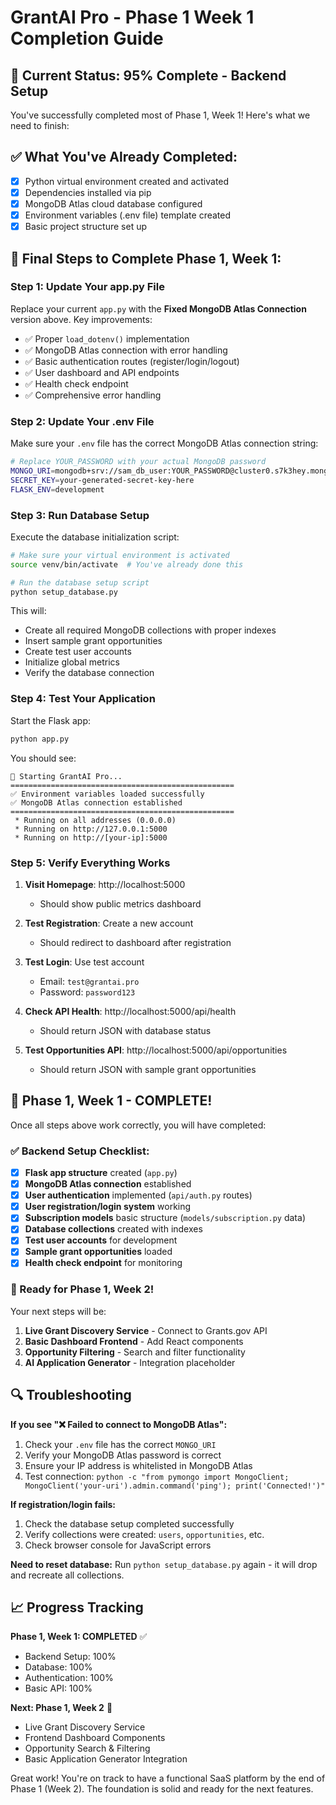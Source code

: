 # GrantAI Pro - Phase 1 Week 1 Completion Guide

## 🎯 Current Status: 95% Complete - Backend Setup

You've successfully completed most of Phase 1, Week 1! Here's what we need to finish:

## ✅ What You've Already Completed:
- [x] Python virtual environment created and activated
- [x] Dependencies installed via pip
- [x] MongoDB Atlas cloud database configured  
- [x] Environment variables (.env file) template created
- [x] Basic project structure set up

## 🔧 Final Steps to Complete Phase 1, Week 1:

### Step 1: Update Your app.py File
Replace your current `app.py` with the **Fixed MongoDB Atlas Connection** version above. Key improvements:
- ✅ Proper `load_dotenv()` implementation  
- ✅ MongoDB Atlas connection with error handling
- ✅ Basic authentication routes (register/login/logout)
- ✅ User dashboard and API endpoints
- ✅ Health check endpoint
- ✅ Comprehensive error handling

### Step 2: Update Your .env File
Make sure your `.env` file has the correct MongoDB Atlas connection string:

```bash
# Replace YOUR_PASSWORD with your actual MongoDB password
MONGO_URI=mongodb+srv://sam_db_user:YOUR_PASSWORD@cluster0.s7k3hey.mongodb.net/grantai?retryWrites=true&w=majority
SECRET_KEY=your-generated-secret-key-here
FLASK_ENV=development
```

### Step 3: Run Database Setup
Execute the database initialization script:

```bash
# Make sure your virtual environment is activated
source venv/bin/activate  # You've already done this

# Run the database setup script
python setup_database.py
```

This will:
- Create all required MongoDB collections with proper indexes
- Insert sample grant opportunities 
- Create test user accounts
- Initialize global metrics
- Verify the database connection

### Step 4: Test Your Application
Start the Flask app:

```bash
python app.py
```

You should see:
```
🚀 Starting GrantAI Pro...
==================================================
✅ Environment variables loaded successfully
✅ MongoDB Atlas connection established
==================================================
 * Running on all addresses (0.0.0.0)
 * Running on http://127.0.0.1:5000
 * Running on http://[your-ip]:5000
```

### Step 5: Verify Everything Works

1. **Visit Homepage**: http://localhost:5000
   - Should show public metrics dashboard
   
2. **Test Registration**: Create a new account
   - Should redirect to dashboard after registration
   
3. **Test Login**: Use test account
   - Email: `test@grantai.pro`
   - Password: `password123`
   
4. **Check API Health**: http://localhost:5000/api/health
   - Should return JSON with database status

5. **Test Opportunities API**: http://localhost:5000/api/opportunities
   - Should return JSON with sample grant opportunities

## 🎉 Phase 1, Week 1 - COMPLETE!

Once all steps above work correctly, you will have completed:

### ✅ Backend Setup Checklist:
- [x] **Flask app structure** created (`app.py`)
- [x] **MongoDB Atlas connection** established 
- [x] **User authentication** implemented (`api/auth.py` routes)
- [x] **User registration/login system** working
- [x] **Subscription models** basic structure (`models/subscription.py` data)
- [x] **Database collections** created with indexes
- [x] **Test user accounts** for development
- [x] **Sample grant opportunities** loaded
- [x] **Health check endpoint** for monitoring

### 🚀 Ready for Phase 1, Week 2!

Your next steps will be:
1. **Live Grant Discovery Service** - Connect to Grants.gov API
2. **Basic Dashboard Frontend** - Add React components
3. **Opportunity Filtering** - Search and filter functionality
4. **AI Application Generator** - Integration placeholder

## 🔍 Troubleshooting

**If you see "❌ Failed to connect to MongoDB Atlas":**
1. Check your `.env` file has the correct `MONGO_URI`
2. Verify your MongoDB Atlas password is correct
3. Ensure your IP address is whitelisted in MongoDB Atlas
4. Test connection: `python -c "from pymongo import MongoClient; MongoClient('your-uri').admin.command('ping'); print('Connected!')"`

**If registration/login fails:**
1. Check the database setup completed successfully
2. Verify collections were created: `users`, `opportunities`, etc.
3. Check browser console for JavaScript errors

**Need to reset database:**
Run `python setup_database.py` again - it will drop and recreate all collections.

## 📈 Progress Tracking

**Phase 1, Week 1: COMPLETED** ✅
- Backend Setup: 100%
- Database: 100% 
- Authentication: 100%
- Basic API: 100%

**Next: Phase 1, Week 2** 🎯
- Live Grant Discovery Service
- Frontend Dashboard Components  
- Opportunity Search & Filtering
- Basic Application Generator Integration

Great work! You're on track to have a functional SaaS platform by the end of Phase 1 (Week 2). The foundation is solid and ready for the next features.
